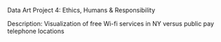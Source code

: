 Data Art
Project 4: Ethics, Humans & Responsibility

Description: Visualization of free Wi-fi services in NY versus public pay telephone locations

